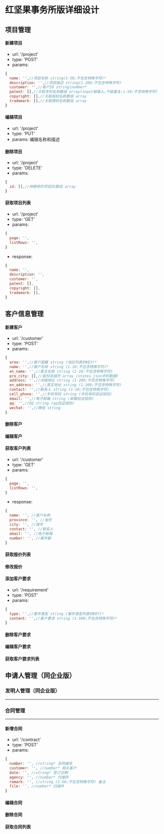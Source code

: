 红坚果事务所版详细设计
=====================

项目管理
---------------------
#### 新建项目
- url: '/project'
- type: 'POST'
- params: 
``` javascript
{
  name: '',//项目名称 string(1-50;不包含特殊字符)*
  description: '',//项目描述 string(1-200;不包含特殊字符)
  customer: '',//客户ID string|number*
  patent: [],//关联专利名称数组 array(input框输入;不能重复;1-50;不含特殊字符)
  copyright: [],//关联版权名称数组 array
  trademark: [],//关联商标名称数组 array
}
```
#### 编辑项目
- url: '/project'
- type: 'PUT'
- params: 编辑名称和描述
#### 删除项目
- url: '/project'
- type: 'DELETE'
- params: 
``` javascript
{
  id: [],//待删除的项目ID数组 array
}
```
#### 获取项目列表
- url: '/project'
- type: 'GET'
- params: 
``` javascript
{
  page: '',
  listRows: '',
}
```
- response:
``` javascript
{
  name: '',
  description: '',
  customer: '',
  patent: [],
  copyright: [],
  trademark: [],
}
```

客户信息管理
-----------------------
#### 新建客户
- url: '/customer'
- type: 'POST'
- params: 
```javascript
{
  area: '',//客户国籍 string (地区列表的KEY)*
  name: '',//客户名称 string (1-10;不包含特殊字符)*
  en_name: '',//英文名称 string (1-10;不包含特殊字符)
  pro_city: [],//省份及城市 array (states.json中的数据)
  address: '',//详细地址 string (1-200;不包含特殊字符)
  en_address: '',//英文地址 string (1-200;不包含特殊字符)
  contact: '',//联系人 string (1-10;不包含特殊字符)
  cell_phone: '',//手机号码 string (手机号码验证规则)
  email: '',//电子邮箱 string (邮箱验证规则)
  qq: '',//QQ string (qq验证规则)
  wechat: '',//微信 string
}
```
#### 删除客户
#### 编辑客户
#### 获取客户列表
- url: '/customer'
- type: 'GET'
- params:
```javascript
{
  page: '',
  listRows: '',
}
```
- response:
```javascript
{
  name: '', //客户名称
  province: '', //省份
  city: '', //城市
  contact: '', //联系人
  email: '', //电子邮箱
  number: '', //案件数
}
``` 
#### 获取报价列表
#### 修改报价
#### 添加客户要求
- url: '/requirement'
- type: 'POST'
- params:
```javascript
{
  type: '',//案件类型 string (案件类型列表的KEY)*
  content: '',//客户要求 string (1-500;不包含特殊字符)*
}
```
#### 删除客户要求
#### 编辑客户要求
#### 获取客户要求列表

申请人管理（同企业版）
--------------------------

### 发明人管理（同企业版）
--------------------------

### 合同管理
--------------------------
#### 新增合同
- url: '/contract'
- type: 'POST'
- params:
```javascript
{
  number: '', //string* 合同编号
  customer: '', //number* 相关客户
  date: '', //string* 签订日期
  agency: '', //number* 代理所
  remark: '', //string (1-50;不包含特殊字符) 备注
  file: '', //number* 扫描件
}
```
#### 编辑合同
#### 删除合同
#### 获取合同列表

